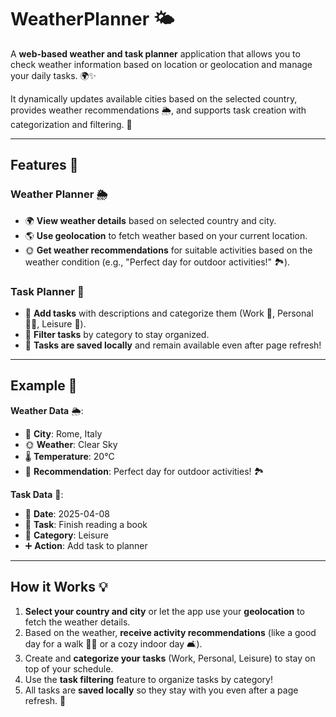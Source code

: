 # WeatherPlanner 🌤️

A **web-based weather and task planner** application that allows you to check weather information based on location or geolocation and manage your daily tasks. 🌍✨

It dynamically updates available cities based on the selected country, provides weather recommendations 🌦️, and supports task creation with categorization and filtering. 📅

---

## Features 🎉

### Weather Planner 🌦️
- 🌍 **View weather details** based on selected country and city.
- 🌎 **Use geolocation** to fetch weather based on your current location.
- 🌞 **Get weather recommendations** for suitable activities based on the weather condition (e.g., "Perfect day for outdoor activities!" 🏞️).

### Task Planner 📆
- 📝 **Add tasks** with descriptions and categorize them (Work 💼, Personal 🧑‍💼, Leisure 🌸).
- 🔎 **Filter tasks** by category to stay organized.
- 💾 **Tasks are saved locally** and remain available even after page refresh!

---

## Example 🌟

**Weather Data** 🌦️:
- 🌆 **City**: Rome, Italy
- 🌞 **Weather**: Clear Sky
- 🌡️ **Temperature**: 20°C
- 🌿 **Recommendation**: Perfect day for outdoor activities! 🏞️

**Task Data** 📅:
- 📅 **Date**: 2025-04-08
- 📝 **Task**: Finish reading a book
- 📌 **Category**: Leisure
- ➕ **Action**: Add task to planner

---

## How it Works 💡
1. **Select your country and city** or let the app use your **geolocation** to fetch the weather details.
2. Based on the weather, **receive activity recommendations** (like a good day for a walk 🚶‍♂️ or a cozy indoor day 🛋️).
3. Create and **categorize your tasks** (Work, Personal, Leisure) to stay on top of your schedule.
4. Use the **task filtering** feature to organize tasks by category!
5. All tasks are **saved locally** so they stay with you even after a page refresh. 💾

